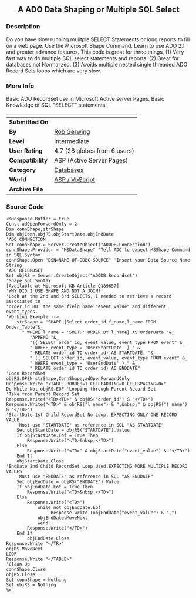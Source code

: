 ﻿<div align="center">

## A ADO Data Shaping or Multiple SQL Select


</div>

### Description

Do you have slow running mulitple SELECT Statements or long reports to fill on a web page. Use the Microsoft Shape Command. Learn to use ADO 2.1 and greater advance features. This code is great for three things, (1) Very fast way to do multiple SQL select statements and reports. (2) Great for databases not Normalized. (3) Avoids multiple nested single threaded ADO Record Sets loops which are very slow.
 
### More Info
 
Basic ADO Recordset use in Microsoft Active server Pages. Basic Knowledge of SQL "SELECT" statements.


<span>             |<span>
---                |---
**Submitted On**   |
**By**             |[Rob Gerwing](https://github.com/Planet-Source-Code/PSCIndex/blob/master/ByAuthor/rob-gerwing.md)
**Level**          |Intermediate
**User Rating**    |4.7 (28 globes from 6 users)
**Compatibility**  |ASP \(Active Server Pages\)
**Category**       |[Databases](https://github.com/Planet-Source-Code/PSCIndex/blob/master/ByCategory/databases__4-5.md)
**World**          |[ASP / VbScript](https://github.com/Planet-Source-Code/PSCIndex/blob/master/ByWorld/asp-vbscript.md)
**Archive File**   |[](https://github.com/Planet-Source-Code/rob-gerwing-a-ado-data-shaping-or-multiple-sql-select__4-6512/archive/master.zip)





### Source Code

```
<%Response.Buffer = true
Const adOpenForwardOnly = 2
Dim connShape,strShape
Dim objConn,objRS,objStartDate,objEndDate
'ADO CONNECTION
Set connShape = Server.CreateObject("ADODB.Connection")
connShape.Provider = "MSDataShape" 'Tell ADO to expect MSShape Command in SQL Syntax
connShape.Open "DSN=NAME-OF-ODBC-SOURCE" 'Insert your Data Source Name String
'ADO RECORDSET
Set objRS = Server.CreateObject("ADODB.Recordset")
'Shape SQL Syntax
[Available at Microsoft KB Article Q189657]
'WHY DID I USE SHAPE AND NOT A JOIN?
'Look at the 2nd and 3rd SELECTS, I needed to retrieve a record associated to
'order_id BUT the same field name "event_value" and different event_types.
'Working Example -->
	strShape = "SHAPE {Select order_id,f_name,l_name FROM Order_Table"&_
	  " WHERE l_name = 'SMITH' ORDER BY l_name} AS OrderData "&_
		 "APPEND "&_
		 "({ SELECT order_id, event_value, event_type FROM event" &_
		 " WHERE event_type = 'UserStartDate' } " &_
		 " RELATE order_id TO order_id) AS STARTDATE, "&_
		 " ({ SELECT order_id, event_value, event_type FROM event" &_
		 " WHERE event_type = 'UserEndDate' } " &_
		 " RELATE order_id TO order_id) AS ENDDATE"
'Open RecordSet
objRS.OPEN strShape,ConnShape,adOpenForwardOnly
Response.Write "<TABLE BORDER=1 CELLPADDING=0 CELLSPACING=0>"
Do While Not objRS.EOF 'Looping through Parent Record Set
'Take from Parent Record Set
Response.Write("<TR><TD>" & objRS("order_id") & "</TD>")
Response.Write("<TD>" & objRS("l_name") & ",&nbsp;" & objRS("f_name") & "</TD>")
'StartDate 1st Child RecordSet No Loop, EXPECTING ONLY ONE RECORD VALUE
	'Must use "STARTDATE" as reference in SQL "AS STARTDATE"
	Set objStartDate = objRS("STARTDATE").Value
	If objStartDate.Eof = True Then
		Response.Write("<TD>&nbsp;</TD>")
	Else
		Response.Write("<TD>" & objStartDate("event_value") & "</TD>")
	End If
	objStartDate.Close
'EndDate 2nd Child RecordSet Loop Used,EXPECTING MORE MULTIPLE RECORD VALUES
	'Must use "ENDDATE" as reference in SQL "AS ENDDATE"
	Set objEndDate = objRS("ENDDATE").Value
	If objEndDate.Eof = True Then
		Response.Write("<TD>&nbsp;</TD>")
	Else
		Response.Write("<TD>")
			while not objEndDate.Eof
				 Response.write (objEndDate("event_value") & ",")
			objEndDate.MoveNext
			wend
		Response.Write("</TD>")
	End If
		objEndDate.Close
Response.Write "</TR>"
objRS.MoveNext
LOOP
Response.Write "</TABLE>"
'Clean Up
connShape.Close
objRS.Close
Set connShape = Nothing
Set objRS = Nothing
%>
```


